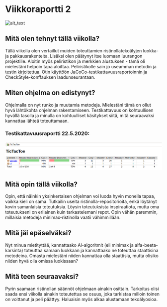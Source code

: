 # Viikkoraportti 2

![alt_text](https://media0.giphy.com/media/qTD9EXZRgI1y0/200.webp?cid=ecf05e475b65da6d3b7e4ee569b881b795ea734ec432ec30&rid=200.webp)

## Mitä olen tehnyt tällä viikolla?

Tällä viikolla olen vertaillut muiden toteuttamien ristinollatekoälyjen luokka- ja pakkausrakenteita. Lisäksi olen päätynyt itse luomaan 
luurangon projektille. Aloitin myös peliristikon ja merkkien alustuksen - tämä oli mielestäni helpoin tapa aloittaa.
Peliristikolle sain jo useamman metodin ja testin kirjoitettua. 
Otin käyttöön JaCoCo-testikattavuusraportoinnin ja CheckStyle-konffauksen laadunseurantaan. 

## Miten ohjelma on edistynyt?

Ohjelmalla on nyt runko ja muutamia metodeja. Mielestäni tämä on ollut hyvä lähtökohta ohjelman rakentamiseen. 
Testikattavuus on kohtuullisen hyvällä tasolla ja minulla on kohtuulliset käsitykset siitä, mitä seuraavaksi kannattaa lähteä toteuttamaan.
### Testikattavuusraportti 22.5.2020:
![alt_text](https://github.com/puuro-maria/TicTacToe/blob/master/dokumentaatio/kuvat/jacoco_vko_2.png)

## Mitä opin tällä viikolla?

Opin, että näinkin yksinkertaisen ohjelman voi luoda hyvin monella tapaa, vaikka kieli on sama.
Tutkailin useita ristinolla-repositorioita, enkä löytänyt kovin samanlaisia toteutuksia.
Löysin toteutuksista inspiraatiota, mutta oma toteutukseni on erilainen kuin tarkastelemani repot. 
Opin vähän paremmin, millaisia metodeja minimax-ristinolla vaatii vähimmillään. 

## Mitä jäi epäselväksi?

Nyt minua mietityttää, kannattaako AI-algoritmit (eli minimax ja alfa-beeta-karsinta) toteuttaa samaan luokkaan ja kannattaako ne toteuttaa staattisina metodeina.
Omasta mielestäni niiden kannattaa olla staattisia, mutta olisiko niiden hyvä olla omissa luokissaan?

## Mitä teen seuraavaksi?

Pyrin saamaan ristinollan säännöt ohjelmaan ainakin osittain. 
Tarkoitus olisi saada ensi viikolla ainakin toteutettua se osuus, joka tarkistaa milloin toinen on voittanut ja peli päättyy.
Haluaisin myös alkaa alustamaan tekoälyosioa.
